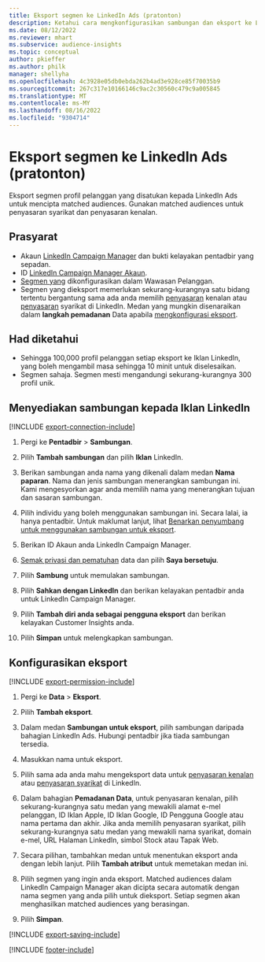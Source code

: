 ```yaml
---
title: Eksport segmen ke LinkedIn Ads (pratonton)
description: Ketahui cara mengkonfigurasikan sambungan dan eksport ke LinkedIn Ads.
ms.date: 08/12/2022
ms.reviewer: mhart
ms.subservice: audience-insights
ms.topic: conceptual
author: pkieffer
ms.author: philk
manager: shellyha
ms.openlocfilehash: 4c3928e05db0ebda262b4ad3e928ce85f70035b9
ms.sourcegitcommit: 267c317e10166146c9ac2c30560c479c9a005845
ms.translationtype: MT
ms.contentlocale: ms-MY
ms.lasthandoff: 08/16/2022
ms.locfileid: "9304714"
---
```

# <a name="export-segments-to-linkedin-ads-preview"></a>Eksport segmen ke LinkedIn Ads (pratonton)

Eksport segmen profil pelanggan yang disatukan kepada LinkedIn Ads untuk mencipta matched audiences. Gunakan matched audiences untuk penyasaran syarikat dan penyasaran kenalan.

## <a name="prerequisites"></a>Prasyarat

- Akaun [LinkedIn Campaign Manager](https://business.linkedin.com/marketing-solutions/ads) dan bukti kelayakan pentadbir yang sepadan.
- ID [LinkedIn Campaign Manager Akaun](https://www.linkedin.com/help/lms/answer/a424270).
- [Segmen yang](segments.md) dikonfigurasikan dalam Wawasan Pelanggan.
- Segmen yang dieksport memerlukan sekurang-kurangnya satu bidang tertentu bergantung sama ada anda memilih [penyasaran](https://business.linkedin.com/marketing-solutions/ad-targeting/contact-targeting) kenalan atau [penyasaran](https://business.linkedin.com/marketing-solutions/ad-targeting/account-targeting) syarikat di LinkedIn. Medan yang mungkin disenaraikan dalam **langkah pemadanan** Data apabila [mengkonfigurasi eksport](#configure-an-export).

## <a name="known-limitations"></a>Had diketahui

- Sehingga 100,000 profil pelanggan setiap eksport ke Iklan LinkedIn, yang boleh mengambil masa sehingga 10 minit untuk diselesaikan.
- Segmen sahaja. Segmen mesti mengandungi sekurang-kurangnya 300 profil unik.

## <a name="set-up-connection-to-linkedin-ads"></a>Menyediakan sambungan kepada Iklan LinkedIn

[!INCLUDE [export-connection-include](includes/export-connection-admn.md)]

1. Pergi ke **Pentadbir** > **Sambungan**.

1. Pilih **Tambah sambungan** dan pilih **Iklan** LinkedIn.

1. Berikan sambungan anda nama yang dikenali dalam medan **Nama paparan**. Nama dan jenis sambungan menerangkan sambungan ini. Kami mengesyorkan agar anda memilih nama yang menerangkan tujuan dan sasaran sambungan.

1. Pilih individu yang boleh menggunakan sambungan ini. Secara lalai, ia hanya pentadbir. Untuk maklumat lanjut, lihat [Benarkan penyumbang untuk menggunakan sambungan untuk eksport](connections.md#allow-contributors-to-use-a-connection-for-exports).

1. Berikan ID Akaun anda LinkedIn Campaign Manager.

1. [Semak privasi dan pematuhan](connections.md#data-privacy-and-compliance) data dan pilih **Saya bersetuju**.

1. Pilih **Sambung** untuk memulakan sambungan.

1. Pilih **Sahkan dengan LinkedIn** dan berikan kelayakan pentadbir anda untuk LinkedIn Campaign Manager.

1. Pilih **Tambah diri anda sebagai pengguna eksport** dan berikan kelayakan Customer Insights anda.

1. Pilih **Simpan** untuk melengkapkan sambungan.

## <a name="configure-an-export"></a>Konfigurasikan eksport

[!INCLUDE [export-permission-include](includes/export-permission.md)]

1. Pergi ke **Data** > **Eksport**.

1. Pilih **Tambah eksport**.

1. Dalam medan **Sambungan untuk eksport**, pilih sambungan daripada bahagian LinkedIn Ads. Hubungi pentadbir jika tiada sambungan tersedia.

1. Masukkan nama untuk eksport.

1. Pilih sama ada anda mahu mengeksport data untuk [penyasaran kenalan](https://business.linkedin.com/marketing-solutions/ad-targeting/contact-targeting) atau [penyasaran syarikat](https://business.linkedin.com/marketing-solutions/ad-targeting/account-targeting) di LinkedIn.

1. Dalam bahagian **Pemadanan Data**, untuk penyasaran kenalan, pilih sekurang-kurangnya satu medan yang mewakili alamat e-mel pelanggan, ID Iklan Apple, ID Iklan Google, ID Pengguna Google atau nama pertama dan akhir. Jika anda memilih penyasaran syarikat, pilih sekurang-kurangnya satu medan yang mewakili nama syarikat, domain e-mel, URL Halaman LinkedIn, simbol Stock atau Tapak Web.

1. Secara pilihan, tambahkan medan untuk menentukan eksport anda dengan lebih lanjut. Pilih **Tambah atribut** untuk memetakan medan ini.

1. Pilih segmen yang ingin anda eksport. Matched audiences dalam LinkedIn Campaign Manager akan dicipta secara automatik dengan nama segmen yang anda pilih untuk dieksport. Setiap segmen akan menghasilkan matched audiences yang berasingan.

1. Pilih **Simpan**.

[!INCLUDE [export-saving-include](includes/export-saving.md)]

[!INCLUDE [footer-include](includes/footer-banner.md)]
